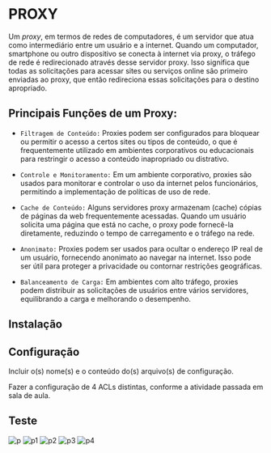 # PROXY

Um *proxy*, em termos de redes de computadores, é um servidor que atua como intermediário entre um usuário e a internet. Quando um computador, smartphone ou outro dispositivo se conecta à internet via proxy, o tráfego de rede é redirecionado através desse servidor proxy. Isso significa que todas as solicitações para acessar sites ou serviços online são primeiro enviadas ao proxy, que então redireciona essas solicitações para o destino apropriado.

## Principais Funções de um Proxy:

* `Filtragem de Conteúdo:` Proxies podem ser configurados para bloquear ou permitir o acesso a certos sites ou tipos de conteúdo, o que é frequentemente utilizado em ambientes corporativos ou educacionais para restringir o acesso a conteúdo inapropriado ou distrativo.

* `Controle e Monitoramento:` Em um ambiente corporativo, proxies são usados para monitorar e controlar o uso da internet pelos funcionários, permitindo a implementação de políticas de uso de rede.

* `Cache de Conteúdo:` Alguns servidores proxy armazenam (cache) cópias de páginas da web frequentemente acessadas. Quando um usuário solicita uma página que está no cache, o proxy pode fornecê-la diretamente, reduzindo o tempo de carregamento e o tráfego na rede.

* `Anonimato:` Proxies podem ser usados para ocultar o endereço IP real de um usuário, fornecendo anonimato ao navegar na internet. Isso pode ser útil para proteger a privacidade ou contornar restrições geográficas.

* `Balanceamento de Carga:` Em ambientes com alto tráfego, proxies podem distribuir as solicitações de usuários entre vários servidores, equilibrando a carga e melhorando o desempenho. 

## Instalação


## Configuração

Incluir o(s) nome(s) e o conteúdo do(s) arquivo(s) de configuração.

Fazer a configuração de 4 ACLs distintas, conforme a atividade passada em sala de aula.

## Teste
![p](https://i.ibb.co/cYHNJzC/Screenshot-2023-11-17-19-35-12.png)
![p1](https://i.ibb.co/Xbk6VhT/Screenshot-2023-11-17-19-37-25.png)
![p2](https://i.ibb.co/gdzJ77V/Screenshot-2023-11-17-19-42-34.png)
![p3](https://i.ibb.co/dQ555hC/Screenshot-2023-11-17-19-43-28.png)
![p4](https://i.ibb.co/LxG3kLS/Screenshot-2023-11-17-19-44-40.png)

